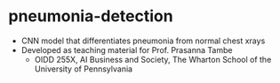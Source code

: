 # pneumonia-detection
- CNN model that differentiates pneumonia from normal chest xrays
- Developed as teaching material for Prof. Prasanna Tambe
  - OIDD 255X, AI Business and Society, The Wharton School of the University of Pennsylvania 
